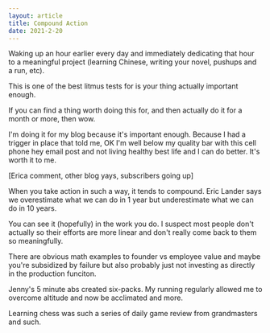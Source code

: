 ```yaml
---
layout: article
title: Compound Action
date: 2021-2-20
---
```


Waking up an hour earlier every day and immediately dedicating that hour to a meaningful project (learning Chinese, writing your novel, pushups and a run, etc).

This is one of the best litmus tests for is your thing actually important enough.

If you can find a thing worth doing this for, and then actually do it for a month or more, then wow.

I'm doing it for my blog because it's important enough. Because I had a trigger in place that told me, OK I'm well below my quality bar with this cell phone hey email post and not living healthy best life and I can do better. It's worth it to me.

[Erica comment, other blog yays, subscribers going up]

When you take action in such a way, it tends to compound. Eric Lander says we overestimate what we can do in 1 year but underestimate what we can do in 10 years.

You can see it (hopefully) in the work you do. I suspect most people don't actually so their efforts are more linear and don't really come back to them so meaningfully.

There are obvious math examples to founder vs employee value and maybe you're subsidized by failure but also probably just not investing as directly in the production funciton.

Jenny's 5 minute abs created six-packs. My running regularly allowed me to overcome altitude and now be acclimated and more.

Learning chess was such a series of daily game review from grandmasters and such. 

